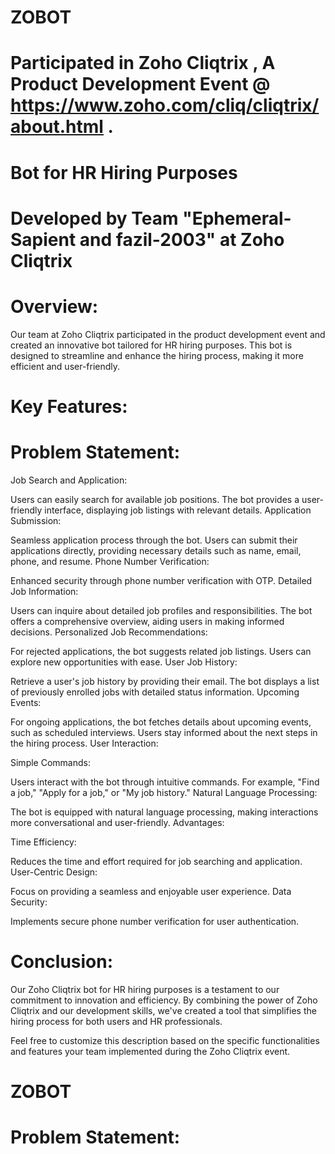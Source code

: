 # ZOBOT

# Participated in Zoho Cliqtrix , A Product Development Event @ https://www.zoho.com/cliq/cliqtrix/about.html .

# Bot for HR Hiring Purposes

# Developed by Team "Ephemeral-Sapient and fazil-2003" at Zoho Cliqtrix

# Overview:
Our team at Zoho Cliqtrix participated in the product development event and created an innovative bot tailored for HR hiring purposes. This bot is designed to streamline and enhance the hiring process, making it more efficient and user-friendly.

# Key Features:

# Problem Statement:
Job Search and Application:

Users can easily search for available job positions.
The bot provides a user-friendly interface, displaying job listings with relevant details.
Application Submission:

Seamless application process through the bot.
Users can submit their applications directly, providing necessary details such as name, email, phone, and resume.
Phone Number Verification:

Enhanced security through phone number verification with OTP.
Detailed Job Information:

Users can inquire about detailed job profiles and responsibilities.
The bot offers a comprehensive overview, aiding users in making informed decisions.
Personalized Job Recommendations:

For rejected applications, the bot suggests related job listings.
Users can explore new opportunities with ease.
User Job History:

Retrieve a user's job history by providing their email.
The bot displays a list of previously enrolled jobs with detailed status information.
Upcoming Events:

For ongoing applications, the bot fetches details about upcoming events, such as scheduled interviews.
Users stay informed about the next steps in the hiring process.
User Interaction:

Simple Commands:

Users interact with the bot through intuitive commands.
For example, "Find a job," "Apply for a job," or "My job history."
Natural Language Processing:

The bot is equipped with natural language processing, making interactions more conversational and user-friendly.
Advantages:

Time Efficiency:

Reduces the time and effort required for job searching and application.
User-Centric Design:

Focus on providing a seamless and enjoyable user experience.
Data Security:

Implements secure phone number verification for user authentication.

# Conclusion:
Our Zoho Cliqtrix bot for HR hiring purposes is a testament to our commitment to innovation and efficiency.
By combining the power of Zoho Cliqtrix and our development skills, we've created a tool that simplifies the hiring process for both users and HR professionals.

Feel free to customize this description based on the specific functionalities and features your team implemented during the Zoho Cliqtrix event.

# ZOBOT

# Problem Statement:

